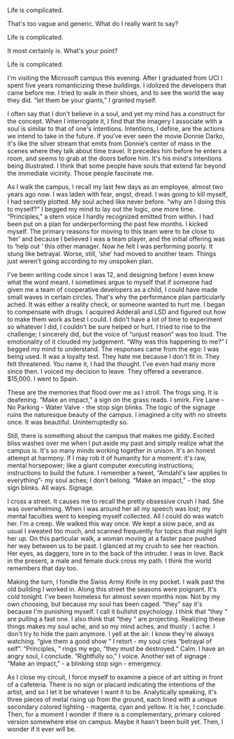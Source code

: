 Life is complicated. 

That's too vague and generic. What do I really want to say? 

Life is complicated. 

It most certainly is. What's your point? 

Life is complicated. 

I'm visiting the Microsoft campus this evening. After I graduated from UCI I spent five years romanticizing these buildings. I idolized the developers that came before me. I tried to walk in their shoes, and to see the world the way they did. “let them be your giants,” I granted myself. 

I often say that I don't believe in a soul, and yet my mind has a construct for the concept. When I interrogate it, I find that the imagery I associate with a soul is similar to that of one's intentions. Intentions, I define, are the actions we intend to take in the future. If you've ever seen the movie Donnie Darko, it's like the silver stream that emits from Donnie’s center of mass in the scenes where they talk about time travel. It precedes him before he enters a room, and seems to grab at the doors before him. It's his mind's intentions being illustrated. I think that some people have souls that extend far beyond the immediate vicinity. Those people fascinate me. 

As I walk the campus, I recall my last few days as an employee, almost two years ago now. I was laden with fear, angst, dread. I was going to kill myself, I had secretly plotted. My soul ached like never before. “why am I doing this to myself?” I begged my mind to lay out the logic, one more time. “Principles,” a stern voice I hardly recognized emitted from within. I had been put on a plan for underperforming the past few months. I kicked myself. The primary reasons for moving to this team were to be close to ‘her’ and because I believed I was a team player, and the initial offering was to ‘help out ‘ this other manager. Now he felt I was performing poorly. It stung like betrayal. Worse, still, ‘she’ had moved to another team. Things just weren't going according to my unspoken plan.
 
I've been writing code since I was 12, and designing before I even knew what the word meant. I sometimes argue to myself that if someone had given me a team of cooperative developers as a child, I could have made small waves in certain circles. That's why the performance plan particularly ached. It was either a reality check, or someone wanted to hurt me. I began to compensate with drugs. I acquired Adderall and LSD and figured out how to make them work as best I could. I didn't have a lot of time to experiment so whatever I did, I couldn't be sure helped or hurt. I tried to rise to the challenge; I sincerely did, but the voice of “unjust reason” was too loud. The emotionality of it clouded my judgement. “Why was this happening to me?” I begged my mind to understand. The responses came from the ego: I was being used. It was a loyalty test. They hate me because I don't fit in. They felt threatened. You name it, I had the thought. I've even had many more since then. I voiced my decision to leave. They offered a severance. $15,000. I went to Spain. 

These are the memories that flood over me as I stroll. The frogs sing. It is deafening. “Make an impact,” a sign on the grass reads. I smirk. Fire Lane - No Parking - Water Valve - the stop sign blinks. The logic of the signage ruins the naturesque beauty of the campus. I imagined a city with no streets once. It was beautiful. Uninterruptedly so. 

Still, there is something about the campus that makes me giddy. Excited bliss washes over me when I put aside my past and simply realize what the campus is. It's so many minds working together in unison. It's an honest attempt at harmony. If I may rob it of humanity for a moment: it's raw, mental horsepower; like a giant computer executing instructions; instructions to build the future. I remember a tweet, “Amdahl's law applies to everything”- my soul aches; I don't belong. “Make an impact,” - the stop sign blinks. All ways. Signage. 

I cross a street. It causes me to recall the pretty obsessive crush I had. She was overwhelming. When I was around her all my speech was lost; my mental faculties went to keeping myself collected. All I could do was watch her. I'm a creep. We walked this way once. We kept a slow pace, and as usual I sweated too much, and scanned frequently for topics that might light her up. On this particular walk, a woman moving at a faster pace pushed her way between us to be past. I glanced at my crush to see her reaction. Her eyes, as daggers, tore in to the back of the intruder. I was in love. Back in the present, a male and female duck cross my path. I think the world remembers that day too. 

Making the turn, I fondle the Swiss Army Knife in my pocket. I walk past the old building I worked in. Along this street the seasons were poignant. It's cold tonight. I've been homeless for almost seven months now. Not by my own choosing, but because my soul has been caged. “they” say it's because I'm punishing myself. I call it bullshit psychology. I think that “they “ are pulling a fast one. I also think that “they “ are projecting. Realizing these things makes my soul ache, and so my mind aches, and thusly : I ache. I don't try to hide the pain anymore. I yell at the air. I know they're always watching. “give them a good show “ I retort - my soul cries “betrayal of self”. “Principles, “ rings my ego, “they must be destroyed.“ Calm. I have an angry soul, I conclude. “Rightfully so,” I voice. 
Another set of signage : “Make an impact,” - a blinking stop sign - emergency. 

As I close my circuit, I force myself to examine a piece of art sitting in front of a cafeteria. There is no sign or placard indicating the intentions of the artist, and so I let it be whatever I want it to be. Analytically speaking, it's three pieces of metal rising up from the ground, each lined with a unique secondary colored lighting - magenta, cyan and yellow. It is her, I conclude. Then, for a moment I wonder if there is a complementary, primary colored version somewhere else on campus. Maybe it hasn't been built yet. Then, I wonder if it ever will be. 




